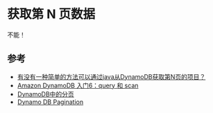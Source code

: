 # 获取第 N 页数据

不能！

## 参考
- [有没有一种简单的方法可以通过java从DynamoDB获取第N页的项目？](https://codeday.me/bug/20190206/629778.html)
- [Amazon DynamoDB 入门6：query 和 scan](https://segmentfault.com/a/1190000008232386#articleHeader4)
- [DynamoDB中的分页](https://xbuba.com/questions/14396346)
- [Dynamo DB Pagination](https://www.talentica.com/blogs/dynamo-db-pagination/)